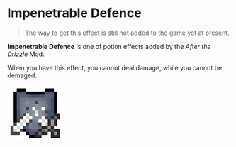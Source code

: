 # Impenetrable Defence

> The way to get this effect is still not added to the game yet at present.

**Impenetrable Defence** is one of potion effects added by the *After the Drizzle* Mod.

When you have this effect, you cannot deal damage, while you cannot be demaged.

![Icon of Impenetrable Defence effect](../.gitbook/assets/defence.png)
